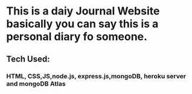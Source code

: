 # This is a daiy Journal Website basically you can say this is a personal diary fo someone.
## Tech Used:
### HTML, CSS,JS,node.js, express.js,mongoDB, heroku server and mongoDB Atlas
